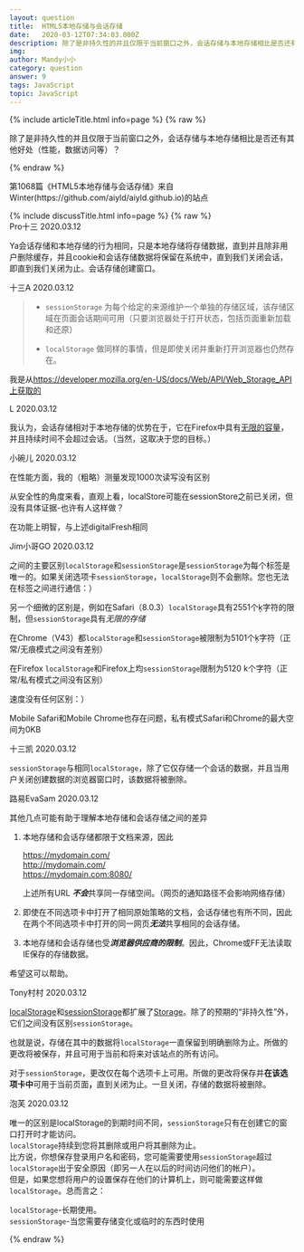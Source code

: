 ```yaml
---
layout: question
title:  HTML5本地存储与会话存储
date:   2020-03-12T07:34:03.000Z
description: 除了是非持久性的并且仅限于当前窗口之外，会话存储与本地存储相比是否还有其他好处（性能，数据访问等）？...
img: 
author: Mandy小小
category: question
answer: 9
tags: JavaScript
topic: JavaScript
---
```

<div class="article-root">
  <div class="article">
    {% include articleTitle.html info=page %}
    {% raw %}
    <div class="article-content"><p><font style="vertical-align: inherit;"><font style="vertical-align: inherit;">除了是非持久性的并且仅限于当前窗口之外，会话存储与本地存储相比是否还有其他好处（性能，数据访问等）？</font></font></p></div>
    {% endraw %}
  </div>
  <p class="winter_mark">第1068篇《HTML5本地存储与会话存储》来自Winter(https://github.com/aiyld/aiyld.github.io)的站点</p>
  <div class="discuss-wrapper">
    {% include discussTitle.html info=page %}
    {% raw %}
    <div class="discuss-item">
        <div class="discuss-parent">
          <div class="discuss-meta">
            <span class="discuss-user">Pro十三</span>
            <span class="discuss-time">2020.03.12</span>
          </div>
          <div class="discuss-comment"><p><font style="vertical-align: inherit;"><font style="vertical-align: inherit;">Ya会话存储和本地存储的行为相同，只是本地存储将存储数据，直到并且除非用户删除缓存，并且cookie和会话存储数据将保留在系统中，直到我们关闭会话，即直到我们关闭为止。会话存储创建窗口。</font></font></p></div>
        </div></div><div class="discuss-item">
        <div class="discuss-parent">
          <div class="discuss-meta">
            <span class="discuss-user">十三A</span>
            <span class="discuss-time">2020.03.12</span>
          </div>
          <div class="discuss-comment"><blockquote>
  <ul>
  <li><p><code>sessionStorage</code><font style="vertical-align: inherit;"><font style="vertical-align: inherit;"> 为每个给定的来源维护一个单独的存储区域，该存储区域在页面会话期间可用（只要浏览器处于打开状态，包括页面重新加载和还原）</font></font></p></li>
  <li><p><code>localStorage</code><font style="vertical-align: inherit;"><font style="vertical-align: inherit;"> 做同样的事情，但是即使关闭并重新打开浏览器也仍然存在。</font></font></p></li>
  </ul>
</blockquote>

<p><font style="vertical-align: inherit;"><font style="vertical-align: inherit;">我是从</font></font><a href="https://developer.mozilla.org/en-US/docs/Web/API/Web_Storage_API" rel="nofollow noreferrer"><font style="vertical-align: inherit;"><font style="vertical-align: inherit;">https://developer.mozilla.org/en-US/docs/Web/API/Web_Storage_API上获取的</font></font></a> </p></div>
        </div></div><div class="discuss-item">
        <div class="discuss-parent">
          <div class="discuss-meta">
            <span class="discuss-user">L</span>
            <span class="discuss-time">2020.03.12</span>
          </div>
          <div class="discuss-comment"><p><font style="vertical-align: inherit;"><font style="vertical-align: inherit;">我认为，会话存储相对于本地存储的优势在于，它</font><font style="vertical-align: inherit;">在Firefox中</font><font style="vertical-align: inherit;">具有</font></font><a href="https://stackoverflow.com/questions/15840976/how-large-is-html5-session-storage?answertab=votes#tab-top"><font style="vertical-align: inherit;"><font style="vertical-align: inherit;">无限的容量</font></font></a><font style="vertical-align: inherit;"><font style="vertical-align: inherit;">，并且持续时间不会超过会话。</font><font style="vertical-align: inherit;">（当然，这取决于您的目标。）</font></font></p></div>
        </div></div><div class="discuss-item">
        <div class="discuss-parent">
          <div class="discuss-meta">
            <span class="discuss-user">小碗儿</span>
            <span class="discuss-time">2020.03.12</span>
          </div>
          <div class="discuss-comment"><p><font style="vertical-align: inherit;"><font style="vertical-align: inherit;">在性能方面，我的（粗略）测量发现1000次读写没有区别</font></font></p>

<p><font style="vertical-align: inherit;"><font style="vertical-align: inherit;">从安全性的角度来看，直观上看，localStore可能在sessionStore之前已关闭，但没有具体证据-也许有人这样做？</font></font></p>

<p><font style="vertical-align: inherit;"><font style="vertical-align: inherit;">在功能上明智，与上述digitalFresh相同</font></font></p></div>
        </div></div><div class="discuss-item">
        <div class="discuss-parent">
          <div class="discuss-meta">
            <span class="discuss-user">Jim小哥GO</span>
            <span class="discuss-time">2020.03.12</span>
          </div>
          <div class="discuss-comment"><p><font style="vertical-align: inherit;"><font style="vertical-align: inherit;">之间的主要区别</font></font><code>localStorage</code><font style="vertical-align: inherit;"><font style="vertical-align: inherit;">和</font></font><code>sessionStorage</code><font style="vertical-align: inherit;"><font style="vertical-align: inherit;">是</font></font><code>sessionStorage</code><font style="vertical-align: inherit;"><font style="vertical-align: inherit;">为每个标签是唯一的。</font><font style="vertical-align: inherit;">如果关闭选项卡</font></font><code>sessionStorage</code><font style="vertical-align: inherit;"><font style="vertical-align: inherit;">，</font></font><code>localStorage</code><font style="vertical-align: inherit;"><font style="vertical-align: inherit;">则不会</font><font style="vertical-align: inherit;">删除</font><font style="vertical-align: inherit;">。</font><font style="vertical-align: inherit;">您也无法在标签之间进行通信：）</font></font></p>

<p><font style="vertical-align: inherit;"><font style="vertical-align: inherit;">另一个细微的区别是，例如在Safari（8.0.3）</font></font><code>localStorage</code><font style="vertical-align: inherit;"><font style="vertical-align: inherit;">具有2551个ķ字符的限制，但</font></font><code>sessionStorage</code><font style="vertical-align: inherit;"><font style="vertical-align: inherit;">具有</font></font><em><font style="vertical-align: inherit;"><font style="vertical-align: inherit;">无限的存储</font></font></em></p>

<p><font style="vertical-align: inherit;"><font style="vertical-align: inherit;">在Chrome（V43）都</font></font><code>localStorage</code><font style="vertical-align: inherit;"><font style="vertical-align: inherit;">和</font></font><code>sessionStorage</code><font style="vertical-align: inherit;"><font style="vertical-align: inherit;">被限制为5101个ķ字符（正常/无痕模式之间没有差别）</font></font></p>

<p><font style="vertical-align: inherit;"><font style="vertical-align: inherit;">在Firefox </font></font><code>localStorage</code><font style="vertical-align: inherit;"><font style="vertical-align: inherit;">和</font><font style="vertical-align: inherit;">Firefox上均</font></font><code>sessionStorage</code><font style="vertical-align: inherit;"><font style="vertical-align: inherit;">限制为5120 k个字符（正常/私有模式之间没有区别）</font></font></p>

<p><font style="vertical-align: inherit;"><font style="vertical-align: inherit;">速度没有任何区别：）</font></font></p>

<p><font style="vertical-align: inherit;"><font style="vertical-align: inherit;">Mobile Safari和Mobile Chrome也存在问题，私有模式Safari和Chrome的最大空间为0KB</font></font></p></div>
        </div></div><div class="discuss-item">
        <div class="discuss-parent">
          <div class="discuss-meta">
            <span class="discuss-user">十三凯</span>
            <span class="discuss-time">2020.03.12</span>
          </div>
          <div class="discuss-comment"><p><code>sessionStorage</code><font style="vertical-align: inherit;"><font style="vertical-align: inherit;">与相同</font></font><code>localStorage</code><font style="vertical-align: inherit;"><font style="vertical-align: inherit;">，除了它仅存储一个会话的数据，并且当用户关闭创建数据的浏览器窗口时，该数据将被删除。</font></font></p></div>
        </div></div><div class="discuss-item">
        <div class="discuss-parent">
          <div class="discuss-meta">
            <span class="discuss-user">路易EvaSam</span>
            <span class="discuss-time">2020.03.12</span>
          </div>
          <div class="discuss-comment"><p><font style="vertical-align: inherit;"><font style="vertical-align: inherit;">其他几点可能有助于理解本地存储和会话存储之间的差异</font></font></p>

<ol>
<li><p><font style="vertical-align: inherit;"><font style="vertical-align: inherit;">本地存储和会话存储都限于文档来源，因此</font></font></p>

<p><a href="https://mydomain.com/"><font style="vertical-align: inherit;"><font style="vertical-align: inherit;">https://mydomain.com/ </font></font></a> <br>
<a href="http://mydomain.com/"><font style="vertical-align: inherit;"><font style="vertical-align: inherit;">http://mydomain.com/ </font></font></a> <br>
<a href="https://mydomain.com:8080/"><font style="vertical-align: inherit;"><font style="vertical-align: inherit;">https://mydomain.com:8080/</font></font></a></p>

<p><font style="vertical-align: inherit;"><font style="vertical-align: inherit;">上述所有URL </font></font><strong><em><font style="vertical-align: inherit;"><font style="vertical-align: inherit;">不会</font></font></em></strong><font style="vertical-align: inherit;"><font style="vertical-align: inherit;">共享同一存储空间。</font><font style="vertical-align: inherit;">（网页的通知路径不会影响网络存储）</font></font></p></li>
<li><p><font style="vertical-align: inherit;"><font style="vertical-align: inherit;">即使在不同选项卡中打开了相同原始策略的文档，会话存储也有所不同，因此在两个不同选项卡中打开的同一网页</font></font><strong><em><font style="vertical-align: inherit;"><font style="vertical-align: inherit;">无法</font></font></em></strong><font style="vertical-align: inherit;"><font style="vertical-align: inherit;">共享相同的会话存储。</font></font></p></li>
<li><p><font style="vertical-align: inherit;"><font style="vertical-align: inherit;">本地存储和会话存储也受</font></font><strong><em><font style="vertical-align: inherit;"><font style="vertical-align: inherit;">浏览器供应商的限制</font></font></em></strong><font style="vertical-align: inherit;"><font style="vertical-align: inherit;">。</font><font style="vertical-align: inherit;">因此，Chrome或FF无法读取IE保存的存储数据。</font></font></p></li>
</ol>

<p><font style="vertical-align: inherit;"><font style="vertical-align: inherit;">希望这可以帮助。</font></font></p></div>
        </div></div><div class="discuss-item">
        <div class="discuss-parent">
          <div class="discuss-meta">
            <span class="discuss-user">Tony村村</span>
            <span class="discuss-time">2020.03.12</span>
          </div>
          <div class="discuss-comment"><p><a href="https://developer.mozilla.org/en-US/docs/Web/API/Window/localStorage" rel="noreferrer"><font style="vertical-align: inherit;"><font style="vertical-align: inherit;">localStorage</font></font></a><font style="vertical-align: inherit;"><font style="vertical-align: inherit;">和</font></font><a href="https://developer.mozilla.org/en-US/docs/Web/API/Window/sessionStorage" rel="noreferrer"><font style="vertical-align: inherit;"><font style="vertical-align: inherit;">sessionStorage</font></font></a><font style="vertical-align: inherit;"><font style="vertical-align: inherit;">都扩展了</font></font><a href="https://developer.mozilla.org/en-US/docs/Web/API/Storage" rel="noreferrer"><font style="vertical-align: inherit;"><font style="vertical-align: inherit;">Storage</font></font></a><font style="vertical-align: inherit;"><font style="vertical-align: inherit;">。</font><font style="vertical-align: inherit;">除了的预期的“非持久性”外，它们之间没有区别</font></font><code>sessionStorage</code><font style="vertical-align: inherit;"><font style="vertical-align: inherit;">。</font></font></p>

<p><font style="vertical-align: inherit;"><font style="vertical-align: inherit;">也就是说，存储在其中的数据将</font></font><code>localStorage</code><font style="vertical-align: inherit;"><font style="vertical-align: inherit;">一直保留到明确删除为止。</font><font style="vertical-align: inherit;">所做的更改将被保存，并且可用于当前和将来对该站点的所有访问。</font></font></p>

<p><font style="vertical-align: inherit;"><font style="vertical-align: inherit;">对于</font></font><code>sessionStorage</code><font style="vertical-align: inherit;"><font style="vertical-align: inherit;">，更改仅在每个选项卡上可用。</font><font style="vertical-align: inherit;">所做的更改将保存并</font></font><strong><font style="vertical-align: inherit;"><font style="vertical-align: inherit;">在该选项卡中</font></font></strong><font style="vertical-align: inherit;"><font style="vertical-align: inherit;">可用于当前页面</font><strong><font style="vertical-align: inherit;">，</font></strong><font style="vertical-align: inherit;">直到关闭为止。</font><font style="vertical-align: inherit;">一旦关闭，存储的数据将被删除。</font></font></p></div>
        </div></div><div class="discuss-item">
        <div class="discuss-parent">
          <div class="discuss-meta">
            <span class="discuss-user">泡芙</span>
            <span class="discuss-time">2020.03.12</span>
          </div>
          <div class="discuss-comment"><p><font style="vertical-align: inherit;"><font style="vertical-align: inherit;">唯一的区别是localStorage的到期时间不同，</font></font><code>sessionStorage</code><font style="vertical-align: inherit;"><font style="vertical-align: inherit;">只有在创建它的窗口打开时才能访问。</font></font><br><code>localStorage</code><font style="vertical-align: inherit;"><font style="vertical-align: inherit;">持续到您将其删除或用户将其删除为止。</font></font><br><font style="vertical-align: inherit;"><font style="vertical-align: inherit;">
比方说，你想保存登录用户名和密码，您可能需要使用</font></font><code>sessionStorage</code><font style="vertical-align: inherit;"><font style="vertical-align: inherit;">超过</font></font><code>localStorage</code><font style="vertical-align: inherit;"><font style="vertical-align: inherit;">出于安全原因（即另一人在以后的时间访问他们的帐户）。</font></font><br><font style="vertical-align: inherit;"><font style="vertical-align: inherit;">但是，如果您想将用户的设置保存在他们的计算机上，则可能需要这样做</font></font><code>localStorage</code><font style="vertical-align: inherit;"><font style="vertical-align: inherit;">。</font><font style="vertical-align: inherit;">总而言之：</font></font><br></p>

<p><code>localStorage</code><font style="vertical-align: inherit;"><font style="vertical-align: inherit;">-长期使用。</font></font><br>
<code>sessionStorage</code><font style="vertical-align: inherit;"><font style="vertical-align: inherit;">-当您需要存储变化或临时的东西时使用</font></font></p></div>
        </div></div>
    {% endraw %}
  </div>
<div>

